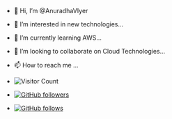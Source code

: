 - 👋 Hi, I’m @AnuradhaVIyer
- 👀 I’m interested in new technologies...
- 🌱 I’m currently learning AWS...
- 💞️ I’m looking to collaborate on Cloud Technologies...
- 📫 How to reach me ...

- ![Visitor Count](https://profile-counter.glitch.me/{anuradhaviyer}/count.svg)

 
- [![GitHub followers](https://img.shields.io/github/followers/anuradhaviyer?label=Followers&style=social)](https://github.com/anuradhaviyer?tab=followers)
- [![GitHub follows](https://img.shields.io/github/followers/anuradhaviyer?label=Following&style=social)](https://github.com/anuradhaviyer?tab=following)




<!---
AnuradhaVIyer/AnuradhaVIyer is a ✨ special ✨ repository because its `README.md` (this file) appears on your GitHub profile.
You can click the Preview link to take a look at your changes.
--->
